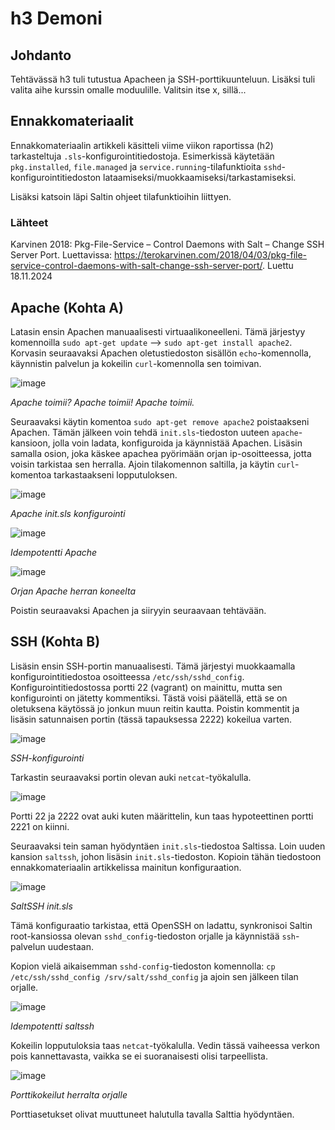 # h3 Demoni

## Johdanto

Tehtävässä h3 tuli tutustua Apacheen ja SSH-porttikuunteluun. Lisäksi tuli valita aihe kurssin omalle moduulille. Valitsin itse x, sillä...

## Ennakkomateriaalit

Ennakkomateriaalin artikkeli käsitteli viime viikon raportissa (h2) tarkasteltuja `.sls`-konfigurointitiedostoja. Esimerkissä käytetään `pkg.installed`, `file.managed` ja `service.running`-tilafunktioita `sshd`-konfigurointitiedoston lataamiseksi/muokkaamiseksi/tarkastamiseksi.

Lisäksi katsoin läpi Saltin ohjeet tilafunktioihin liittyen.

### Lähteet
Karvinen 2018: Pkg-File-Service – Control Daemons with Salt – Change SSH Server Port. Luettavissa: https://terokarvinen.com/2018/04/03/pkg-file-service-control-daemons-with-salt-change-ssh-server-port/. Luettu 18.11.2024

## Apache (Kohta A)

Latasin ensin Apachen manuaalisesti virtuaalikoneelleni. Tämä järjestyy komennoilla `sudo apt-get update` --> `sudo apt-get install apache2`. Korvasin seuraavaksi Apachen oletustiedoston sisällön `echo`-komennolla, käynnistin palvelun ja kokeilin `curl`-komennolla sen toimivan.

![image](https://github.com/user-attachments/assets/3552dd20-41d1-451c-93ab-0a8e06f6b541)

_Apache toimii? Apache toimii! Apache toimii._

Seuraavaksi käytin komentoa `sudo apt-get remove apache2` poistaakseni Apachen. Tämän jälkeen voin tehdä `init.sls`-tiedoston uuteen `apache`-kansioon, jolla voin ladata, konfiguroida ja käynnistää Apachen. Lisäsin samalla osion, joka käskee apachea pyörimään orjan ip-osoitteessa, jotta voisin tarkistaa sen herralla. Ajoin tilakomennon saltilla, ja käytin `curl`-komentoa tarkastaakseni lopputuloksen.

![image](https://github.com/user-attachments/assets/2f48a659-4c65-4ca5-adde-d147c9632bbd)

_Apache init.sls konfigurointi_

![image](https://github.com/user-attachments/assets/e0650203-d226-4cf1-ac3d-de145283da20)

_Idempotentti Apache_

![image](https://github.com/user-attachments/assets/7d60e4ab-fb76-4422-949b-53eb96df55f2)

_Orjan Apache herran koneelta_

Poistin seuraavaksi Apachen ja siiryyin seuraavaan tehtävään.

## SSH (Kohta B)

Lisäsin ensin SSH-portin manuaalisesti. Tämä järjestyi muokkaamalla konfigurointitiedostoa osoitteessa `/etc/ssh/sshd_config`. Konfigurointitiedostossa portti 22 (vagrant) on mainittu, mutta sen konfigurointi on jätetty kommentiksi. Tästä voisi päätellä, että se on oletuksena käytössä jo jonkun muun reitin kautta. Poistin kommentit ja lisäsin satunnaisen portin (tässä tapauksessa 2222) kokeilua varten.

![image](https://github.com/user-attachments/assets/1f70affb-e107-4cb6-9757-4764d467a2cc)

_SSH-konfigurointi_

Tarkastin seuraavaksi portin olevan auki `netcat`-työkalulla.

![image](https://github.com/user-attachments/assets/411809db-d8ce-4255-842c-2cbdcd9a1718)

Portti 22 ja 2222 ovat auki kuten määrittelin, kun taas hypoteettinen portti 2221 on kiinni.

Seuraavaksi tein saman hyödyntäen `init.sls`-tiedostoa Saltissa. Loin uuden kansion `saltssh`, johon lisäsin `init.sls`-tiedoston. Kopioin tähän tiedostoon ennakkomateriaalin artikkelissa mainitun konfiguraation.

![image](https://github.com/user-attachments/assets/fdb12fdf-85f5-479e-8ba9-7c8773009440)

_SaltSSH init.sls_

Tämä konfiguraatio tarkistaa, että OpenSSH on ladattu, synkronisoi Saltin root-kansiossa olevan `sshd_config`-tiedoston orjalle ja käynnistää `ssh`-palvelun uudestaan.

Kopion vielä aikaisemman `sshd-config`-tiedoston komennolla: `cp /etc/ssh/sshd_config /srv/salt/sshd_config` ja ajoin sen jälkeen tilan orjalle.

![image](https://github.com/user-attachments/assets/6451eec9-670c-4f39-9e2f-d66904147e05)

_Idempotentti saltssh_

Kokeilin lopputuloksia taas `netcat`-työkalulla. Vedin tässä vaiheessa verkon pois kannettavasta, vaikka se ei suoranaisesti olisi tarpeellista. 

![image](https://github.com/user-attachments/assets/557ed08c-ebfa-46d1-a0f4-3263199ccc43)

_Porttikokeilut herralta orjalle_

Porttiasetukset olivat muuttuneet halutulla tavalla Salttia hyödyntäen.
